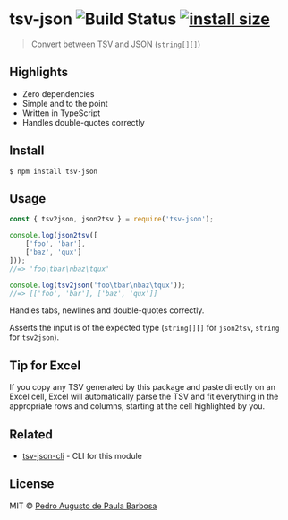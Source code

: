 # tsv-json ![Build Status](https://github.com/papb/tsv-json/workflows/CI/badge.svg) [![install size](https://packagephobia.com/badge?p=tsv-json)](https://packagephobia.com/result?p=tsv-json)

> Convert between TSV and JSON (`string[][]`)


## Highlights

* Zero dependencies
* Simple and to the point
* Written in TypeScript
* Handles double-quotes correctly


## Install

```
$ npm install tsv-json
```


## Usage

```js
const { tsv2json, json2tsv } = require('tsv-json');

console.log(json2tsv([
	['foo', 'bar'],
	['baz', 'qux']
]));
//=> 'foo\tbar\nbaz\tqux'

console.log(tsv2json('foo\tbar\nbaz\tqux'));
//=> [['foo', 'bar'], ['baz', 'qux']]
```

Handles tabs, newlines and double-quotes correctly.

Asserts the input is of the expected type (`string[][]` for `json2tsv`, `string` for `tsv2json`).


## Tip for Excel

If you copy any TSV generated by this package and paste directly on an Excel cell, Excel will automatically parse the TSV and fit everything in the appropriate rows and columns, starting at the cell highlighted by you.


## Related

* [tsv-json-cli](https://github.com/papb/tsv-json-cli) - CLI for this module


## License

MIT © [Pedro Augusto de Paula Barbosa](https://github.com/papb)

